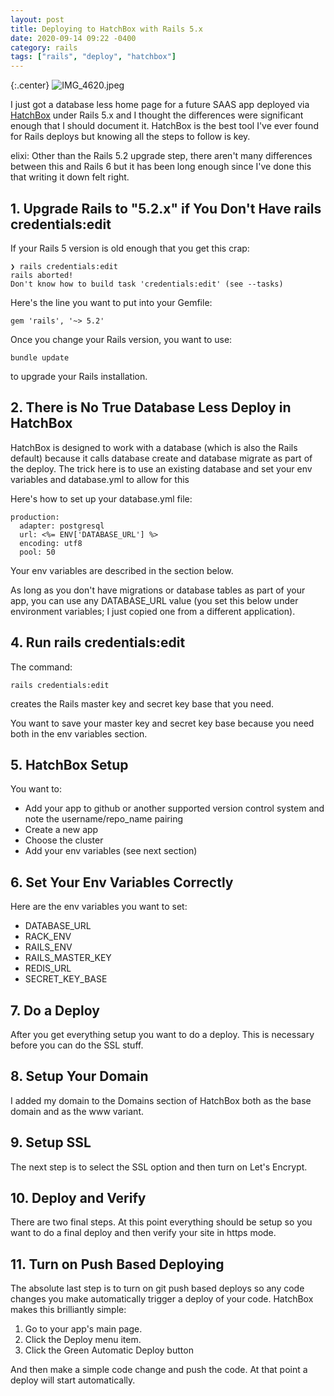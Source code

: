 ```yaml
---
layout: post
title: Deploying to HatchBox with Rails 5.x
date: 2020-09-14 09:22 -0400
category: rails
tags: ["rails", "deploy", "hatchbox"]
---
```

{:.center}
![IMG_4620.jpeg](/blog/assets/IMG_4620.jpeg)

I just got a database less home page for a future SAAS app deployed via [HatchBox](https://www.hatchbox.io/) under Rails 5.x and I thought the differences were significant enough that I should document it.  HatchBox is the best tool I've ever found for Rails deploys but knowing all the steps to follow is key.

elixi: Other than the Rails 5.2 upgrade step, there aren't many differences between this and Rails 6 but it has been long enough since I've done this that writing it down felt right.

## 1. Upgrade Rails to "5.2.x" if You Don't Have rails credentials:edit

If your Rails 5 version is old enough that you get this crap:

    ❯ rails credentials:edit
    rails aborted!
    Don't know how to build task 'credentials:edit' (see --tasks)

Here's the line you want to put into your Gemfile:

    gem 'rails', '~> 5.2'
    
Once you change your Rails version, you want to use:

    bundle update

to upgrade your Rails installation.

## 2. There is No True Database Less Deploy in HatchBox

HatchBox is designed to work with a database (which is also the Rails default) because it calls database create and database migrate as part of the deploy.  The trick here is to use an existing database and set your env variables and database.yml to allow for this

Here's how to set up your database.yml file:

    production:
      adapter: postgresql
      url: <%= ENV['DATABASE_URL'] %>
      encoding: utf8
      pool: 50

Your env variables are described in the section below.

As long as you don't have migrations or database tables as part of your app, you can use any DATABASE_URL value (you set this below under environment variables; I just copied one from a different application).

## 4. Run rails credentials:edit

The command:

    rails credentials:edit

creates the Rails master key and secret key base that you need.  

You want to save your master key and secret key base because you need both in the env variables section.

## 5. HatchBox Setup

You want to:

* Add your app to github or another supported version control system and note the username/repo_name pairing
* Create a new app
* Choose the cluster
* Add your env variables (see next section)

## 6. Set Your Env Variables Correctly

Here are the env variables you want to set:

* DATABASE_URL
* RACK_ENV
* RAILS_ENV
* RAILS_MASTER_KEY
* REDIS_URL
* SECRET_KEY_BASE

## 7. Do a Deploy

After you get everything setup you want to do a deploy.  This is necessary before you can do the SSL stuff.

## 8. Setup Your Domain

I added my domain to the Domains section of HatchBox both as the base domain and as the www variant.

## 9.  Setup SSL

The next step is to select the SSL option and then turn on Let's Encrypt.

## 10.  Deploy and Verify

There are two final steps.  At this point everything should be setup so you want to do a final deploy and then verify your site in https mode.

## 11. Turn on Push Based Deploying

The absolute last step is to turn on git push based deploys so any code changes you make automatically trigger a deploy of your code.  HatchBox makes this brilliantly simple:

1. Go to your app's main page.
2. Click the Deploy menu item.
3. Click the Green Automatic Deploy button

And then make a simple code change and push the code.  At that point a deploy will start automatically.
